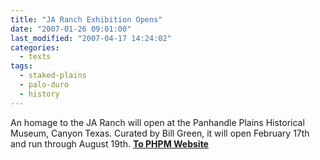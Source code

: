 ```yaml
---
title: "JA Ranch Exhibition Opens"
date: "2007-01-26 09:01:00"
last_modified: "2007-04-17 14:24:02"
categories:
  - texts
tags:
  - staked-plains
  - palo-duro
  - history 
---
```



An homage to the JA Ranch will open at the Panhandle Plains Historical Museum, Canyon Texas. Curated by Bill Green, it will open February 17th and run through August 19th. [**To PHPM Website**](www.panhandleplains.org/collection/special_ja_ranch.php "To PHPM Website")
